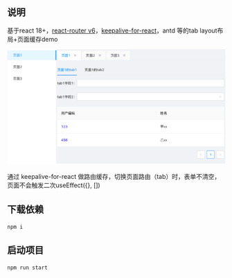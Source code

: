 ## 说明
基于react 18+，[react-router v6](https://github.com/remix-run/react-router.git)，[keepalive-for-react](https://github.com/irychen/keepalive-for-react)，antd 等的tab layout布局+页面缓存demo

![截图](localhost_3010_.png)

通过 keepalive-for-react 做路由缓存，切换页面路由（tab）时，表单不清空，页面不会触发二次useEffect({}, [])

## 下载依赖
`npm i`

## 启动项目
`npm run start`